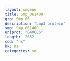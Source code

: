 ```yaml
---
layout: smgene
title: Smp_061400
grp: Smp_06
description: "Lmp3 protein"
smp: Smp_061400.1
uniprot: "G4VCE6"
length:  2652
cdd: "ns"
kk: ns
categories: sm
---
```

